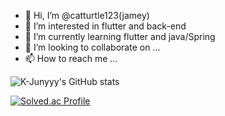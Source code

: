 - 👋 Hi, I’m @catturtle123(jamey)
- 👀 I’m interested in flutter and back-end
- 🌱 I’m currently learning flutter and java/Spring
- 💞️ I’m looking to collaborate on ...
- 📫 How to reach me ...

<!---
catturtle123/catturtle123 is a ✨ special ✨ repository because its `README.md` (this file) appears on your GitHub profile.
You can click the Preview link to take a look at your changes.
--->


![K-Junyyy's GitHub stats](https://github-readme-stats.vercel.app/api?username=catturtle123&show_icons=true&theme=dark)

[![Solved.ac Profile](http://mazassumnida.wtf/api/generate_badge?boj=musoyou10)](https://solved.ac/musoyou10)
